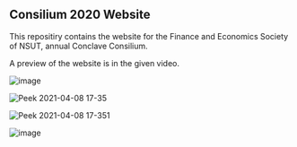 ## Consilium 2020 Website

This repositiry contains the website  for the Finance and Economics Society of NSUT, annual Conclave Consilium.

A preview of the website is  in the given video.

![image](https://user-images.githubusercontent.com/55025041/114022900-dff43180-988f-11eb-8f62-af0a01b70086.png)

![Peek 2021-04-08 17-35](https://user-images.githubusercontent.com/55025041/114023787-ec2cbe80-9890-11eb-9d41-57cf062edf0b.gif)

![Peek 2021-04-08 17-351](https://user-images.githubusercontent.com/55025041/114023794-ef27af00-9890-11eb-83d6-07497178d20a.gif)

![image](https://user-images.githubusercontent.com/55025041/114023033-04e8a480-9890-11eb-8991-1946c703a1a1.png)

